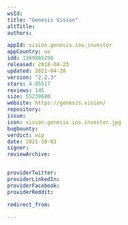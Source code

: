 ```yaml
---
wsId: 
title: "Genesis Vision"
altTitle: 
authors:

appId: vision.genesis.ios.investor
appCountry: us
idd: 1369865290
released: 2018-04-23
updated: 2021-04-20
version: "2.2.3"
stars: 4.85517
reviews: 145
size: 55239680
website: https://genesis.vision/
repository: 
issue: 
icon: vision.genesis.ios.investor.jpg
bugbounty: 
verdict: wip
date: 2021-10-01
signer: 
reviewArchive:


providerTwitter: 
providerLinkedIn: 
providerFacebook: 
providerReddit: 

redirect_from:

---
```


